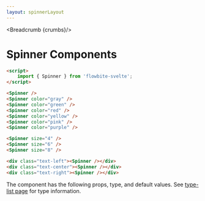 ```yaml
---
layout: spinnerLayout
---
```


<script>
  import Htwo from '../utils/Htwo.svelte'
  import { Spinner, Table, TableDefaultRow, Breadcrumb } from '$lib/index';
  import componentProps from '../props/Spinner.json'
  // Props table
  let items = componentProps.props
	let propHeader = ['Name', 'Type', 'Default']
	
	let divClass='w-full relative overflow-x-auto shadow-md sm:rounded-lg'

  let crumbs = [
    {
      label:'Home',
      href:'/'
    },
    {
      label:'Spinners',
      href:'/spinners/'
    }
  ]
</script>

<Breadcrumb {crumbs}/>

<h1 class="text-3xl w-full dark:text-white py-8">Spinner Components</h1>

```html
<script>
	import { Spinner } from 'flowbite-svelte';
</script>
```

<Htwo label="Colors" />

<div class="container w-full rounded-xl my-4 mx-auto bg-gradient-to-r bg-white dark:bg-gray-900 border border-gray-200 dark:border-gray-700 p-2 sm:p-6">
<Spinner />
<Spinner color="gray" />
<Spinner color="green" />
<Spinner color="red" />
<Spinner color="yellow" />
<Spinner color="pink" />
<Spinner color="purple" />
</div>

```html
<Spinner />
<Spinner color="gray" />
<Spinner color="green" />
<Spinner color="red" />
<Spinner color="yellow" />
<Spinner color="pink" />
<Spinner color="purple" />
```

<Htwo label="Sizes" />

<div class="container w-full rounded-xl my-4 mx-auto bg-gradient-to-r bg-white dark:bg-gray-900 border border-gray-200 dark:border-gray-700 p-2 sm:p-6">
<Spinner size={4} />
<Spinner size={6} />
<Spinner size={8} />
</div>

```html
<Spinner size="4" />
<Spinner size="6" />
<Spinner size="8" />
```

<Htwo label="Alignment" />

<div class="container w-full rounded-xl my-4 mx-auto bg-gradient-to-r bg-white dark:bg-gray-900 border border-gray-200 dark:border-gray-700 p-2 sm:p-6">
<div class="text-left"><Spinner/></div>
<div class="text-center"><Spinner/></div>
<div class="text-right"><Spinner/></div>
</div>

```html
<div class="text-left"><Spinner /></div>
<div class="text-center"><Spinner /></div>
<div class="text-right"><Spinner /></div>
```

<Htwo label="Props" />

<p>The component has the following props, type, and default values. See <a href="/type-list" class="text-blue-600 hover:underline dark:text-blue-500">type-list page</a> for type information.</p>

<Table header={propHeader} {divClass} >
  <TableDefaultRow {items} rowState='hover' />
</Table>
